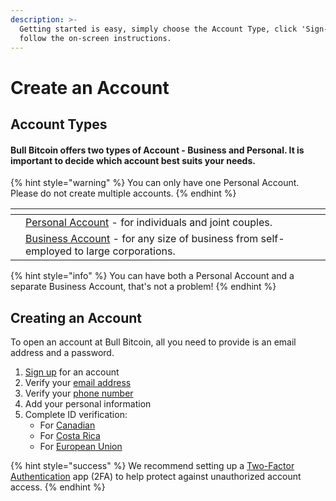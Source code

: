 ```yaml
---
description: >-
  Getting started is easy, simply choose the Account Type, click 'Sign-Up' and
  follow the on-screen instructions.
---
```


# Create an Account

## Account Types

#### Bull Bitcoin offers two types of Account - Business and Personal. It is important to decide which account best suits your needs.&#x20;

{% hint style="warning" %}
You can only have one Personal Account. Please do not create multiple accounts.
{% endhint %}

<table data-view="cards"><thead><tr><th></th><th></th><th></th></tr></thead><tbody><tr><td></td><td><a href="sign-up.md">Personal Account</a> -  for individuals and joint couples. </td><td></td></tr><tr><td></td><td><a href="../business-accounts.md">Business Account</a> - for any size of business from self-employed to large corporations.</td><td></td></tr></tbody></table>

{% hint style="info" %}
You can  have both a Personal Account and a separate Business Account, that's not a problem!
{% endhint %}

## Creating an Account

To open an account at Bull Bitcoin, all you need to provide is an email address and a password.&#x20;

1. [Sign up](sign-up.md) for an account
2. Verify your [email address](../../identity-verification/verification-basics/2.-limited/email-verification.md)
3. Verify your [phone number](../../identity-verification/verification-basics/2.-limited/phone-verification.md)
4. Add your personal information
5. Complete ID verification:
   * For [Canadian](../../identity-verification/limits/canada.md)
   * For [Costa Rica](../../identity-verification/limits/costa-rica.md)
   * For [European Union](../../identity-verification/limits/european-union.md)



{% hint style="success" %}
We recommend setting up a [Two-Factor Authentication](../account-security/two-factor-authentication.md) app (2FA) to help protect against unauthorized account access.
{% endhint %}
